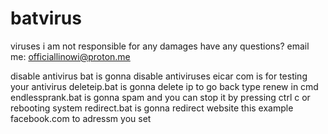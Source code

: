 # batvirus
viruses
i am not responsible for any damages 
have any questions? email me: officiallinowi@proton.me




disable antivirus bat is gonna disable antiviruses
eicar com is for testing your antivirus
deleteip.bat is gonna delete ip to go back type renew in cmd
endlessprank.bat is gonna spam and you can stop it by pressing ctrl c or rebooting system
redirect.bat is gonna redirect website this example facebook.com to adressm you set
